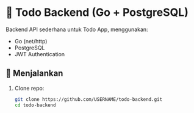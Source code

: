 # 📝 Todo Backend (Go + PostgreSQL)

Backend API sederhana untuk Todo App, menggunakan:
- Go (net/http)
- PostgreSQL
- JWT Authentication

## 🚀 Menjalankan

1. Clone repo:
   ```bash
   git clone https://github.com/USERNAME/todo-backend.git
   cd todo-backend
